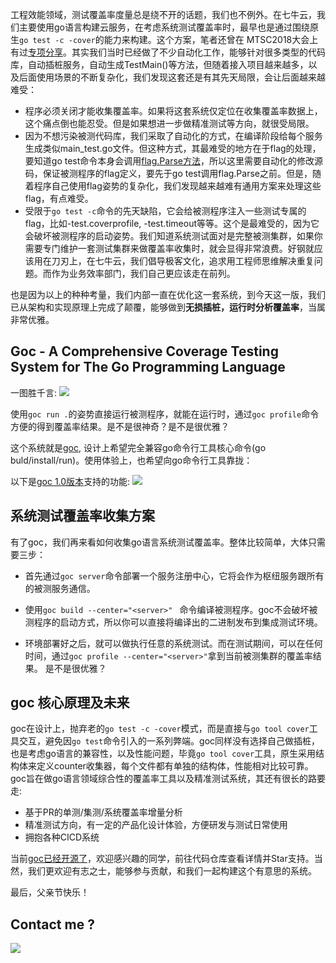 工程效能领域，测试覆盖率度量总是绕不开的话题，我们也不例外。在七牛云，我们主要使用go语言构建云服务，在考虑系统测试覆盖率时，最早也是通过围绕原生`go test -c -cover`的能力来构建。这个方案，笔者还曾在 MTSC2018大会上有过[专项分享](https://testerhome.com/topics/19770)。其实我们当时已经做了不少自动化工作，能够针对很多类型的代码库，自动插桩服务，自动生成TestMain()等方法，但随着接入项目越来越多，以及后面使用场景的不断复杂化，我们发现这套还是有其先天局限，会让后面越来越难受：

* 程序必须关闭才能收集覆盖率。如果将这套系统仅定位在收集覆盖率数据上，这个痛点倒也能忍受。但是如果想进一步做精准测试等方向，就很受局限。
* 因为不想污染被测代码库，我们采取了自动化的方式，在编译阶段给每个服务生成类似main_test.go文件。但这种方式，其最难受的地方在于flag的处理，要知道go test命令本身会调用[flag.Parse方法](https://github.com/golang/go/blob/master/src/testing/testing.go#L1314)，所以这里需要自动化的修改源码，保证被测程序的flag定义，要先于go test调用flag.Parse之前。但是，随着程序自己使用flag姿势的复杂化，我们发现越来越难有通用方案来处理这些flag，有点难受。
* 受限于`go test -c`命令的先天缺陷，它会给被测程序注入一些测试专属的flag，比如-test.coverprofile, -test.timeout等等。这个是最难受的，因为它会破坏被测程序的启动姿势。我们知道系统测试面对是完整被测集群，如果你需要专门维护一套测试集群来做覆盖率收集时，就会显得非常浪费。好钢就应该用在刀刃上，在七牛云，我们倡导极客文化，追求用工程师思维解决重复问题。而作为业务效率部门，我们自己更应该走在前列。

也是因为以上的种种考量，我们内部一直在优化这一套系统，到今天这一版，我们已从架构和实现原理上完成了颠覆，能够做到**无损插桩，运行时分析覆盖率**，当属非常优雅。


## Goc - A Comprehensive Coverage Testing System for The Go Programming Language

一图胜千言:
![](https://img2020.cnblogs.com/blog/293394/202006/293394-20200621191843637-931671102.gif)

使用`goc run .`的姿势直接运行被测程序，就能在运行时，通过`goc profile`命令方便的得到覆盖率结果。是不是很神奇？是不是很优雅？

这个系统就是[goc](https://github.com/qiniu/goc), 设计上希望完全兼容go命令行工具核心命令(go buld/install/run)。使用体验上，也希望向go命令行工具靠拢：

以下是[goc 1.0版本](https://github.com/qiniu/goc/releases/tag/v1.0.0)支持的功能:
![](https://img2020.cnblogs.com/blog/293394/202006/293394-20200621191609278-1726971761.png)

## 系统测试覆盖率收集方案
有了goc，我们再来看如何收集go语言系统测试覆盖率。整体比较简单，大体只需要三步：

* 首先通过`goc server`命令部署一个服务注册中心，它将会作为枢纽服务跟所有的被测服务通信。

* 使用`goc build --center="<server>" ` 命令编译被测程序。goc不会破坏被测程序的启动方式，所以你可以直接将编译出的二进制发布到集成测试环境。

* 环境部署好之后，就可以做执行任意的系统测试。而在测试期间，可以在任何时间，通过`goc profile --center="<server>"`拿到当前被测集群的覆盖率结果。
是不是很优雅？

## goc 核心原理及未来
goc在设计上，抛弃老的`go test -c -cover`模式，而是直接与`go tool cover`工具交互，避免因`go test`命令引入的一系列弊端。goc同样没有选择自己做插桩，也是考虑go语言的兼容性，以及性能问题，毕竟`go tool cover`工具，原生采用结构体来定义counter收集器，每个文件都有单独的结构体，性能相对比较可靠。goc旨在做go语言领域综合性的覆盖率工具以及精准测试系统，其还有很长的路要走:

* 基于PR的单测/集测/系统覆盖率增量分析
* 精准测试方向，有一定的产品化设计体验，方便研发与测试日常使用
* 拥抱各种CICD系统

当前[goc已经开源了](https://github.com/qiniu/goc)，欢迎感兴趣的同学，前往代码仓库查看详情并Star支持。当然，我们更欢迎有志之士，能够参与贡献，和我们一起构建这个有意思的系统。

最后，父亲节快乐！


## Contact me ?

![](https://img2018.cnblogs.com/blog/293394/202001/293394-20200129180656049-636977129.jpg)
